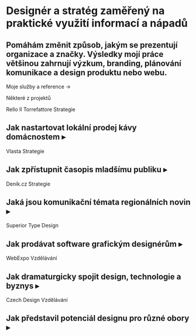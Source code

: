 # Designér a stratég zaměřený na praktické využití informací a nápadů
## Pomáhám změnit způsob, jakým se prezentují organizace a značky. Výsledky mojí práce většinou zahrnují výzkum, branding, plánování komunikace a design produktu nebo webu.

Moje služby a reference →

Některé z projektů

Rello Il Torrefattore	Strategie
## Jak nastartovat lokální prodej kávy domácnostem ▸

Vlasta			Strategie
## Jak zpřístupnit časopis mladšímu publiku ▸

Deník.cz		Strategie
## Jaká jsou komunikační témata regionálních novin ▸

Superior Type		Design
## Jak prodávat software grafickým designérům ▸

WebExpo		Vzdělávání
## Jak dramaturgicky spojit design, technologie a byznys ▸

Czech Design		Vzdělávání
## Jak představil potenciál designu pro různé obory ▸
